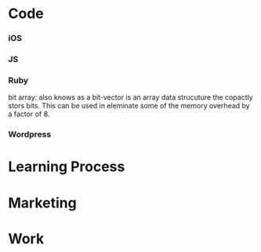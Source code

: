 # Code

### iOS

### JS

### Ruby
bit array: also knows as a bit-vector is an array data strucuture the copactly stors bits. This can be used in eleminate some of the memory overhead by a factor of 8.

### Wordpress

# Learning Process

# Marketing

# Work

